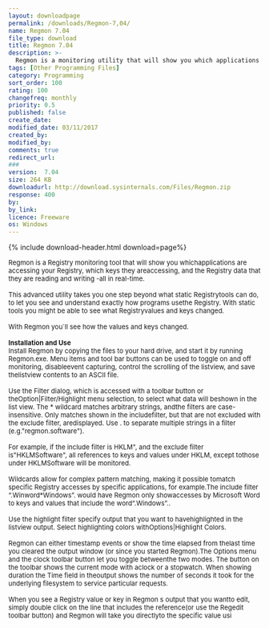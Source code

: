```yaml
---
layout: downloadpage
permalink: /downloads/Regmon-7,04/
name: Regmon 7.04
file_type: download
title: Regmon 7.04
description: >-
  Regmon is a monitoring utility that will show you which applications are accessing your Registry
tags: [Other Programming Files]
category: Programming
sort_order: 100
rating: 100
changefreq: monthly
priority: 0.5
published: false
create_date: 
modified_date: 03/11/2017
created_by: 
modified_by: 
comments: true
redirect_url: 
### 
version:  7.04
size: 264 KB
downloadurl: http://download.sysinternals.com/Files/Regmon.zip
response: 400
by: 
by_link: 
licence: Freeware
os: Windows
---
```


{% include download-header.html download=page%}

<p style="fix-download-text !important">
<p><font size="2"><p>Regmon is a Registry monitoring tool that will show you whichapplications are accessing your Registry, which keys they areaccessing, and the Registry data that they are reading and writing -all in real-time. <br />
<br />
This advanced utility takes you one step beyond what static Registrytools can do, to let you see and understand exactly how programs usethe Registry. With static tools you might be able to see what Registryvalues and keys changed.<br />
<br />
With Regmon you`ll see how the values and keys changed.<br />
<br />
<strong>Installation and Use</strong><br />
Install Regmon by copying the files to your hard drive, and start it by running Regmon.exe. Menu items and tool bar buttons can be used to toggle on and off monitoring, disableevent capturing, control the scrolling of the listview, and save thelistview contents to an ASCII file. <br />
<br />
Use the Filter dialog, which is accessed with a toolbar button or theOption|Filter/Highlight menu selection, to select what data will beshown in the list view. The * wildcard matches arbitrary strings, andthe filters are case-insensitive. Only matches shown in the includefilter, but that are not excluded with the exclude filter, aredisplayed. Use . to separate multiple strings in a filter (e.g."regmon.software"). <br />
<br />
For example, if the include filter is HKLM", and the exclude filter is"HKLMSoftware", all references to keys and values under HKLM, except tothose under HKLMSoftware will be monitored. <br />
<br />
Wildcards allow for complex pattern matching, making it possible tomatch specific Registry accesses by specific applications, for example.The include filter “.Winword*Windows”. would have Regmon only showaccesses by Microsoft Word to keys and values that include the word“.Windows”.. <br />
<br />
Use the highlight filter specify output that you want to havehighlighted in the listview output. Select highlighting colors withOptions|Highlight Colors. <br />
<br />
Regmon can either timestamp events or show the time elapsed from thelast time you cleared the output window (or since you started Regmon).The Options menu and the clock toolbar button let you toggle betweenthe two modes. The button on the toolbar shows the current mode with aclock or a stopwatch. When showing duration the Time field in theoutput shows the number of seconds it took for the underlying filesystem to service particular requests. <br />
<br />
When you see a Registry value or key in Regmon s output that you wantto edit, simply double click on the line that includes the reference(or use the Regedit toolbar button) and Regmon will take you directlyto the specific value usi</p></p></p>
